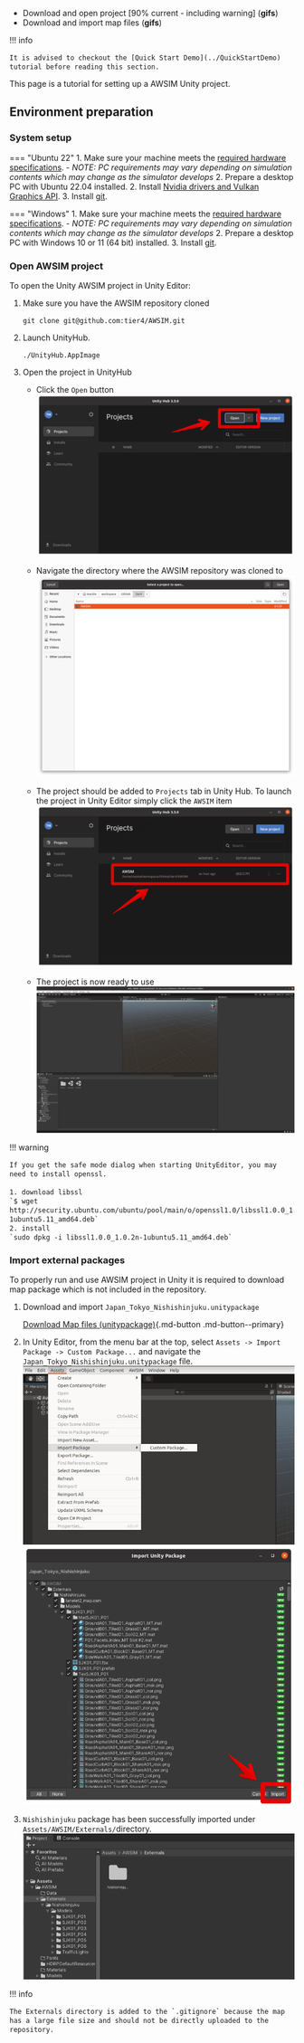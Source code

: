 - Download and open project [90% current - including warning] (**gifs**)
- Download and import map files (**gifs**)
<!-- TODO copied old and fixed links except of one below -->

<!-- TODO update link -->
!!! info

    It is advised to checkout the [Quick Start Demo](../QuickStartDemo) tutorial before reading this section. 

This page is a tutorial for setting up a AWSIM Unity project.

## Environment preparation

### System setup

=== "Ubuntu 22"
    1. Make sure your machine meets the [required hardware specifications](/UserGuide/Installation/Prerequisites/#pc-specs).
        - *NOTE: PC requirements may vary depending on simulation contents which may change as the simulator develops*
    2. Prepare a desktop PC with Ubuntu 22.04 installed.
    2. Install [Nvidia drivers and Vulkan Graphics API](/UserGuide/Installation/AWSIMDemo/#running-the-awsim-simulation-demo).
    3. Install [git](https://git-scm.com/).

=== "Windows"
    1. Make sure your machine meets the [required hardware specifications](/UserGuide/Installation/Prerequisites/#pc-specs).
        - *NOTE: PC requirements may vary depending on simulation contents which may change as the simulator develops*
    2. Prepare a desktop PC with Windows 10 or 11 (64 bit) installed.
    3. Install [git](https://git-scm.com/).

### Open AWSIM project

To open the Unity AWSIM project in Unity Editor:
1. Make sure you have the AWSIM repository cloned
    ```
    git clone git@github.com:tier4/AWSIM.git
    ```

2. Launch UnityHub.
    ```
    ./UnityHub.AppImage
    ```

3. Open the project in UnityHub
    - Click the `Open` button
![](image_6.png)

    - Navigate the directory where the AWSIM repository was cloned to
![](image_7.png)

    - The project should be added to `Projects` tab in Unity Hub. To launch the project in Unity Editor simply click the `AWSIM` item
![](image_8.png)

    - The project is now ready to use
![](image_9.png)

!!! warning

    If you get the safe mode dialog when starting UnityEditor, you may need to install openssl.

    1. download libssl  
    `$ wget http://security.ubuntu.com/ubuntu/pool/main/o/openssl1.0/libssl1.0.0_1.0.2n-1ubuntu5.11_amd64.deb`
    2. install  
    `sudo dpkg -i libssl1.0.0_1.0.2n-1ubuntu5.11_amd64.deb`

### Import external packages

To properly run and use AWSIM project in Unity it is required to download map package which is not included in the repository.

1. Download and import `Japan_Tokyo_Nishishinjuku.unitypackage`

    [Download Map files (unitypackage)](https://github.com/tier4/AWSIM/releases/download/v1.1.0/Japan_Tokyo_Nishishinjuku.unitypackage){.md-button .md-button--primary}

2. In Unity Editor, from the menu bar at the top, select `Assets -> Import Package -> Custom Package...` and navigate the `Japan_Tokyo_Nishishinjuku.unitypackage` file.
![](image_10.png)
![](image_11.png)
3. `Nishishinjuku` package has been successfully imported under `Assets/AWSIM/Externals/`directory.
![](image_12.png)

!!! info

    The Externals directory is added to the `.gitignore` because the map has a large file size and should not be directly uploaded to the repository.
